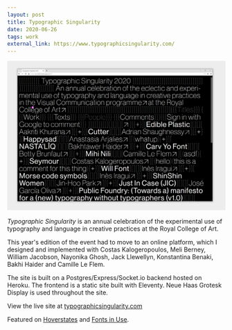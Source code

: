 ```yaml
---
layout: post
title: Typographic Singularity
date: 2020-06-26
tags: work
external_link: https://www.typographicsingularity.com/
---
```


![ts](/assets/projects/ts-2020.png)

*Typographic Singularity* is an annual celebration of the experimental use of typography and language in creative practices at the Royal College of Art.

This year's edition of the event had to move to an online platform, which I designed and implemented with Costas Kalogeropoulos, Meli Berney, William Jacobson, Nayonika Ghosh, Jack Llewellyn, Konstantina Benaki, Bakhi Haider and Camille Le Flem.

The site is built on a Postgres/Express/Socket.io backend hosted on Heroku. The frontend is a static site built with Eleventy. Neue Haas Grotesk Display is used throughout the site.

View the live site at [typographicsingularity.com](https://www.typographicsingularity.com/)

Featured on [Hoverstates](https://www.hoverstat.es/features/typographic-singularity-2020) and [Fonts in Use](https://fontsinuse.com/uses/33780/typographic-singularity-2020).